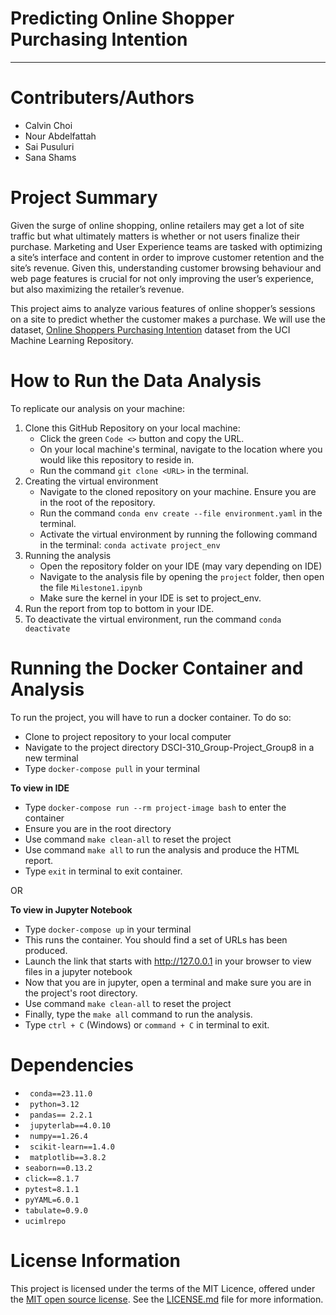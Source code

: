# Predicting Online Shopper Purchasing Intention 
****

# Contributers/Authors
* Calvin Choi
* Nour Abdelfattah
* Sai Pusuluri
* Sana Shams

# Project Summary
Given the surge of online shopping, online retailers may get a lot of site traffic but what ultimately matters is whether or not users finalize their purchase. Marketing and User Experience teams are tasked with optimizing a site’s interface and content in order to improve customer retention and the site’s revenue. Given this, understanding customer browsing behaviour and web page features is crucial for not only improving the user’s experience, but also maximizing the retailer’s revenue.

This project aims to analyze various features of online shopper’s sessions on a site to predict whether the customer makes a purchase. We will use the dataset, [Online Shoppers Purchasing Intention](https://archive.ics.uci.edu/dataset/468/online+shoppers+purchasing+intention+dataset) dataset from the UCI Machine Learning Repository. 

# How to Run the Data Analysis
To replicate our analysis on your machine:
1. Clone this GitHub Repository on your local machine:
   * Click the green ``` Code <> ``` button and copy the URL.
   * On your local machine's terminal, navigate to the location where you would like this repository to reside in.
   * Run the command ``` git clone <URL> ``` in the terminal.
2. Creating the virtual environment
   * Navigate to the cloned repository on your machine. Ensure you are in the root of the repository.
   * Run the command ``` conda env create --file environment.yaml ``` in the terminal. 
   * Activate the virtual environment by running the following command in the terminal: ``` conda activate project_env ```
3. Running the analysis
   * Open the repository folder on your IDE (may vary depending on IDE)
   * Navigate to the analysis file by opening the ``` project ``` folder, then open the file ``` Milestone1.ipynb ```
   * Make sure the kernel in your IDE is set to project_env.
4. Run the report from top to bottom in your IDE.
5. To deactivate the virtual environment, run the command ``` conda deactivate ```

# Running the Docker Container and Analysis

To run the project, you will have to run a docker container. To do so:
- Clone to project repository to your local computer 
- Navigate to the project directory DSCI-310_Group-Project_Group8 in a new terminal
- Type ```docker-compose pull``` in your terminal

**To view in IDE**
- Type ```docker-compose run --rm project-image bash``` to enter the container
- Ensure you are in the root directory
- Use command ```make clean-all``` to reset the project
- Use command ```make all``` to run the analysis and produce the HTML report.
- Type ```exit``` in terminal to exit container. 


OR 

**To view in Jupyter Notebook**
- Type ```docker-compose up``` in your terminal
- This runs the container. You should find a set of URLs has been produced. 
- Launch the link that starts with http://127.0.0.1 in your browser to view files in a jupyter notebook
- Now that you are in jupyter, open a terminal and make sure you are in the project's root directory. 
- Use command ```make clean-all```  to reset the project
- Finally, type the ```make all``` command to run the analysis.
- Type ``ctrl + C`` (Windows) or   ``command + C`` in terminal to exit.

# Dependencies
- ``` conda==23.11.0``` 
- ``` python=3.12``` 
- ``` pandas== 2.2.1``` 
- ``` jupyterlab==4.0.10``` 
- ``` numpy==1.26.4``` 
- ``` scikit-learn==1.4.0``` 
- ``` matplotlib==3.8.2``` 
- ```seaborn==0.13.2 ```
- ```click==8.1.7```
- ```pytest=8.1.1```
- ```pyYAML=6.0.1```
- ```tabulate=0.9.0```
- ```ucimlrepo```

# License Information
This project is licensed under the terms of the MIT Licence, offered under the [MIT open source license](https://opensource.org/license/MIT). See the [LICENSE.md](https://github.com/DSCI-310-2024/DSCI_310_GroupProject_Group_8/blob/main/LICENSE.md) file for more information.

